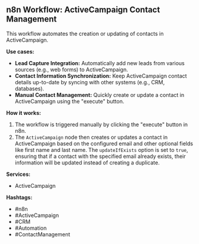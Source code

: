 ## n8n Workflow: ActiveCampaign Contact Management

This workflow automates the creation or updating of contacts in ActiveCampaign.

**Use cases:**

*   **Lead Capture Integration:** Automatically add new leads from various sources (e.g., web forms) to ActiveCampaign.
*   **Contact Information Synchronization:** Keep ActiveCampaign contact details up-to-date by syncing with other systems (e.g., CRM, databases).
*   **Manual Contact Management:** Quickly create or update a contact in ActiveCampaign using the "execute" button.

**How it works:**

1.  The workflow is triggered manually by clicking the "execute" button in n8n.
2.  The `ActiveCampaign` node then creates or updates a contact in ActiveCampaign based on the configured email and other optional fields like first name and last name. The `updateIfExists` option is set to `true`, ensuring that if a contact with the specified email already exists, their information will be updated instead of creating a duplicate.

**Services:**

*   ActiveCampaign

**Hashtags:**

*   #n8n
*   #ActiveCampaign
*   #CRM
*   #Automation
*   #ContactManagement

